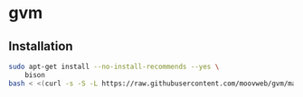 # gvm

## Installation

```bash
sudo apt-get install --no-install-recommends --yes \
    bison
bash < <(curl -s -S -L https://raw.githubusercontent.com/moovweb/gvm/master/binscripts/gvm-installer)
```

